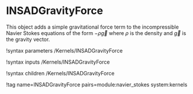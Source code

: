 # INSADGravityForce

This object adds a simple gravitational force term to the incompressible Navier
Stokes equations of the form $-\rho\vec{g}$ where $\rho$ is the density and
$\vec{g}$ is the gravity vector.

!syntax parameters /Kernels/INSADGravityForce

!syntax inputs /Kernels/INSADGravityForce

!syntax children /Kernels/INSADGravityForce

!tag name=INSADGravityForce pairs=module:navier_stokes system:kernels
